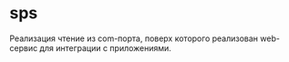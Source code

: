 # sps
Реализация чтение из com-порта, поверх которого реализован web-сервис для интеграции с приложениями.